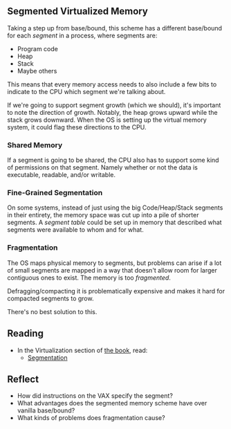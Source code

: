 <!-- Exploration 6.2: Segmented Virtual Memory, Fragmentation -->

## Segmented Virtualized Memory

Taking a step up from base/bound, this scheme has a different base/bound
for each _segment_ in a process, where segments are:

* Program code
* Heap
* Stack
* Maybe others

This means that every memory access needs to also include a few bits to
indicate to the CPU which segment we're talking about.

If we're going to support segment growth (which we should), it's
important to note the direction of growth. Notably, the heap grows
upward while the stack grows downward. When the OS is setting up the
virtual memory system, it could flag these directions to the CPU.

### Shared Memory

If a segment is going to be shared, the CPU also has to support some
kind of permissions on that segment. Namely whether or not the data is
executable, readable, and/or writable.

### Fine-Grained Segmentation

On some systems, instead of just using the big Code/Heap/Stack segments
in their entirety, the memory space was cut up into a pile of shorter
segments. A _segment table_ could be set up in memory that described
what segments were available to whom and for what.

### Fragmentation

The OS maps physical memory to segments, but problems can arise if a lot
of small segments are mapped in a way that doesn't allow room for larger
contiguous ones to exist. The memory is too _fragmented_.

Defragging/compacting it is problematically expensive and makes it hard
for compacted segments to grow.

There's no best solution to this.

## Reading

* In the Virtualization section of [the book](https://pages.cs.wisc.edu/~remzi/OSTEP/), read:
  * [Segmentation](https://pages.cs.wisc.edu/~remzi/OSTEP/vm-segmentation.pdf)
  
## Reflect

* How did instructions on the VAX specify the segment?
* What advantages does the segmented memory scheme have over vanilla
  base/bound?
* What kinds of problems does fragmentation cause?
